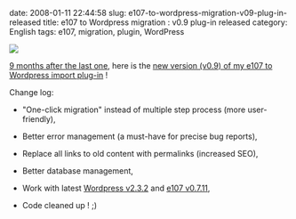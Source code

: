date: 2008-01-11 22:44:58
slug: e107-to-wordpress-migration-v09-plug-in-released
title: e107 to Wordpress migration : v0.9 plug-in released
category: English
tags: e107, migration, plugin, WordPress

![](/static/uploads/2008/01/e107-to-wordpress.png)

[9 months after the last one](http://kevin.deldycke.com/2007/05/e107-to-wordpress-v08-import-images-and-preferences/), here is the [new version (v0.9) of my e107 to Wordpress import plug-in](http://wordpress.org/extend/plugins/e107-importer/) !

Change log:

  * "One-click migration" instead of multiple step process (more user-friendly),

  * Better error management (a must-have for precise bug reports),

  * Replace all links to old content with permalinks (increased SEO),

  * Better database management,

  * Work with latest [Wordpress v2.3.2](http://wordpress.org/development/2007/12/wordpress-232/) and [e107 v0.7.11](http://e107.org/news.php?item.824),

  * Code cleaned up ! ;)

